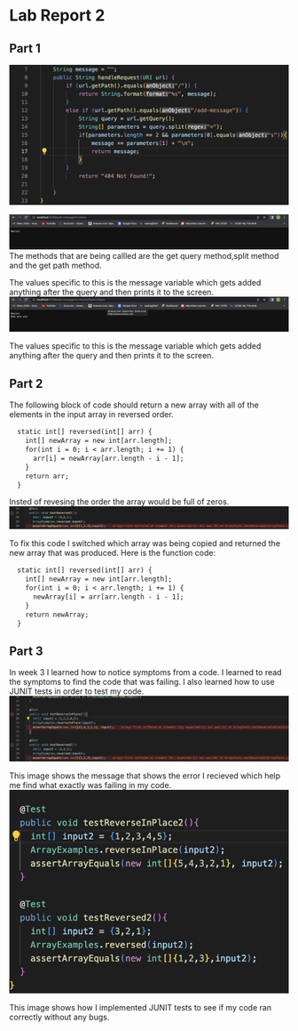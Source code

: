 # Lab Report 2
## Part 1
![Image](AddMessageCode.png)

![Image](Hello.png)
The methods that are being callled are the get query method,split method and the get path method.

The values specific to this is the message variable which gets added anything after the query and then prints it to the screen.
![Image](HowAreYou.png)

The values specific to this is the message variable which gets added anything after the query and then prints it to the screen.

## Part 2
The following block of code should return a new array with all of the elements in the input array in reversed order.
```
  static int[] reversed(int[] arr) {
    int[] newArray = new int[arr.length];
    for(int i = 0; i < arr.length; i += 1) {
      arr[i] = newArray[arr.length - i - 1];
    }
    return arr;
  }
```
Insted of revesing the order the array would be full of zeros.
![Image](ReversedTest.png)

To fix this code I switched which array was being copied and returned the new array that was produced.
Here is the function code:
```
  static int[] reversed(int[] arr) {
    int[] newArray = new int[arr.length];
    for(int i = 0; i < arr.length; i += 1) {
      newArray[i] = arr[arr.length - i - 1];
    }
    return newArray;
  }
  ```
## Part 3
In week 3 I learned how to notice symptoms from a code. I learned to read the symptoms to find the code that was failing. I also learned how to use JUNIT tests in order to test my code.
![Image](Symptoms.png)

This image shows the message that shows the error I recieved which help me find what exactly was failing in my code.
![Image](JUNIT.png)

This image shows how I implemented JUNIT tests to see if my code ran correctly without any bugs.

